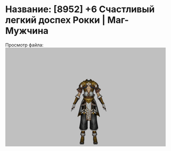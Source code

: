 # Название: [8952] +6 Счастливый легкий доспех Рокки | Маг-Мужчина

Просмотр файла:
![p040032.png](p040032.png)
